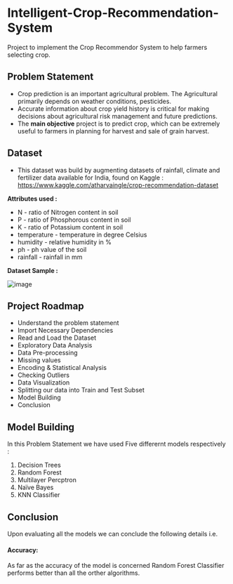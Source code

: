 # Intelligent-Crop-Recommendation-System
Project to implement the Crop Recommendor System to help farmers selecting crop.


## Problem Statement
* Crop prediction is an important agricultural problem. The Agricultural  primarily depends on weather conditions, pesticides.
* Accurate information about crop yield history is critical for making decisions about agricultural risk management and future predictions.
* The **main objective** project is to predict crop, which can be extremely useful to farmers in planning for harvest and sale of grain harvest.


## Dataset 
- This dataset was build by augmenting datasets of rainfall, climate and fertilizer data available for India, found on Kaggle :
   https://www.kaggle.com/atharvaingle/crop-recommendation-dataset
   
**Attributes used :** 
* N - ratio of Nitrogen content in soil 
* P - ratio of Phosphorous content in soil
* K - ratio of Potassium content in soil
* temperature - temperature in degree Celsius
* humidity  - relative humidity in %
* ph - ph value of the soil
* rainfall - rainfall in mm

**Dataset Sample :**

![image](https://user-images.githubusercontent.com/95501767/147553568-231e326b-f144-49c4-90d4-06c1efb29683.png)


## Project Roadmap
*	Understand the problem statement<br />
*	Import Necessary Dependencies<br />
*	Read and Load the Dataset<br />
*	Exploratory Data Analysis<br />
*	Data Pre-processing<br />
* Missing values<br/>
* Encoding & Statistical Analysis<br />
* Checking Outliers<br />
*	Data Visualization<br />
*	Splitting our data into Train and Test Subset<br />
*	Model Building<br />
*	Conclusion<br />

## Model Building 
In this Problem Statement we have used Five differernt models respectively :
  1. Decision Trees
  2. Random Forest
  3. Multilayer Percptron 
  4. Naïve Bayes
  5. KNN Classifier


## Conclusion
Upon evaluating all the models we can conclude the following details i.e.


#### Accuracy: 
As far as the accuracy of the model is concerned Random Forest Classifier performs better than all the orther algorithms.
